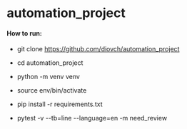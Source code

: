 # automation_project

#### How to run:

- git clone https://github.com/diovch/automation_project

- cd automation_project

- python -m venv venv

- source env/bin/activate

- pip install -r requirements.txt

- pytest -v --tb=line --language=en -m need_review

